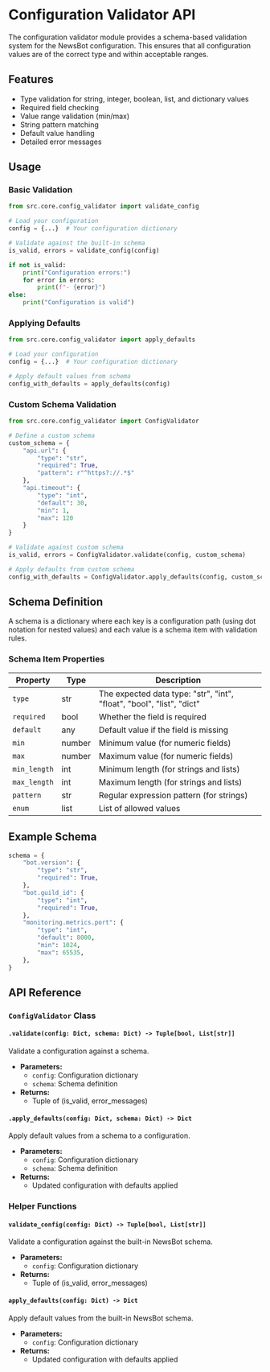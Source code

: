 # Configuration Validator API

The configuration validator module provides a schema-based validation system for the NewsBot configuration. This ensures that all configuration values are of the correct type and within acceptable ranges.

## Features

- Type validation for string, integer, boolean, list, and dictionary values
- Required field checking
- Value range validation (min/max)
- String pattern matching
- Default value handling
- Detailed error messages

## Usage

### Basic Validation

```python
from src.core.config_validator import validate_config

# Load your configuration
config = {...}  # Your configuration dictionary

# Validate against the built-in schema
is_valid, errors = validate_config(config)

if not is_valid:
    print("Configuration errors:")
    for error in errors:
        print(f"- {error}")
else:
    print("Configuration is valid")
```

### Applying Defaults

```python
from src.core.config_validator import apply_defaults

# Load your configuration
config = {...}  # Your configuration dictionary

# Apply default values from schema
config_with_defaults = apply_defaults(config)
```

### Custom Schema Validation

```python
from src.core.config_validator import ConfigValidator

# Define a custom schema
custom_schema = {
    "api.url": {
        "type": "str",
        "required": True,
        "pattern": r"^https?://.*$"
    },
    "api.timeout": {
        "type": "int",
        "default": 30,
        "min": 1,
        "max": 120
    }
}

# Validate against custom schema
is_valid, errors = ConfigValidator.validate(config, custom_schema)

# Apply defaults from custom schema
config_with_defaults = ConfigValidator.apply_defaults(config, custom_schema)
```

## Schema Definition

A schema is a dictionary where each key is a configuration path (using dot notation for nested values) and each value is a schema item with validation rules.

### Schema Item Properties

| Property | Type | Description |
| --- | --- | --- |
| `type` | str | The expected data type: "str", "int", "float", "bool", "list", "dict" |
| `required` | bool | Whether the field is required |
| `default` | any | Default value if the field is missing |
| `min` | number | Minimum value (for numeric fields) |
| `max` | number | Maximum value (for numeric fields) |
| `min_length` | int | Minimum length (for strings and lists) |
| `max_length` | int | Maximum length (for strings and lists) |
| `pattern` | str | Regular expression pattern (for strings) |
| `enum` | list | List of allowed values |

## Example Schema

```python
schema = {
    "bot.version": {
        "type": "str",
        "required": True,
    },
    "bot.guild_id": {
        "type": "int",
        "required": True,
    },
    "monitoring.metrics.port": {
        "type": "int",
        "default": 8000,
        "min": 1024,
        "max": 65535,
    },
}
```

## API Reference

### `ConfigValidator` Class

#### `.validate(config: Dict, schema: Dict) -> Tuple[bool, List[str]]`

Validate a configuration against a schema.

- **Parameters:**
  - `config`: Configuration dictionary
  - `schema`: Schema definition
- **Returns:**
  - Tuple of (is_valid, error_messages)

#### `.apply_defaults(config: Dict, schema: Dict) -> Dict`

Apply default values from a schema to a configuration.

- **Parameters:**
  - `config`: Configuration dictionary
  - `schema`: Schema definition
- **Returns:**
  - Updated configuration with defaults applied

### Helper Functions

#### `validate_config(config: Dict) -> Tuple[bool, List[str]]`

Validate a configuration against the built-in NewsBot schema.

- **Parameters:**
  - `config`: Configuration dictionary
- **Returns:**
  - Tuple of (is_valid, error_messages)

#### `apply_defaults(config: Dict) -> Dict`

Apply default values from the built-in NewsBot schema.

- **Parameters:**
  - `config`: Configuration dictionary
- **Returns:**
  - Updated configuration with defaults applied 